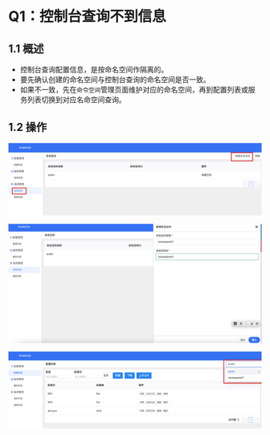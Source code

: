 # Q1：控制台查询不到信息

## 1.1 概述

* 控制台查询配置信息，是按命名空间作隔离的。
* 要先确认创建的命名空间与控制台查询的命名空间是否一致。
* 如果不一致，先在`命令空间`管理页面维护对应的命名空间，再到配置列表或服务列表切换到对应名命空间查询。

## 1.2 操作

![img](./assets/1.png)

![img](./assets/2.png)

![img](./assets/3.png)